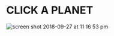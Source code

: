 # CLICK A PLANET

![screen shot 2018-09-27 at 11 16 53 pm](https://user-images.githubusercontent.com/36335073/46187700-d1863180-c2b2-11e8-934c-8cc9c621f62e.png)
